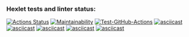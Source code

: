 ### Hexlet tests and linter status:
[![Actions Status](https://github.com/SkrMkr/frontend-project-lvl1/workflows/hexlet-check/badge.svg)](https://github.com/SkrMkr/frontend-project-lvl1/actions)
[![Maintainability](https://api.codeclimate.com/v1/badges/a99a88d28ad37a79dbf6/maintainability)](https://codeclimate.com/github/codeclimate/codeclimate/maintainability)
[![Test-GitHub-Actions](https://github.com/SkrMkr/frontend-project-lvl1/actions/workflows/mytesting.yml/badge.svg)](https://github.com/SkrMkr/frontend-project-lvl1/actions/workflows/mytesting.yml)
[![asciicast](https://asciinema.org/a/UfLPPO0FWQF3jCfvQYRAhdo5w.svg)](https://asciinema.org/a/UfLPPO0FWQF3jCfvQYRAhdo5w)
[![asciicast](https://asciinema.org/a/hqmrpKZVt8LgHPAB4qI1SCRvt.svg)](https://asciinema.org/a/hqmrpKZVt8LgHPAB4qI1SCRvt)
[![asciicast](https://asciinema.org/a/bWNw6Ffzhnf2wU0pPXOnSPu1H.svg)](https://asciinema.org/a/bWNw6Ffzhnf2wU0pPXOnSPu1H)
[![asciicast](https://asciinema.org/a/1wwLviov0ST13q6vOHo7Tg364.svg)](https://asciinema.org/a/1wwLviov0ST13q6vOHo7Tg364)
[![asciicast](https://asciinema.org/a/N4sgLLXueGsMA5pU7Kim36jLu.svg)](https://asciinema.org/a/N4sgLLXueGsMA5pU7Kim36jLu)